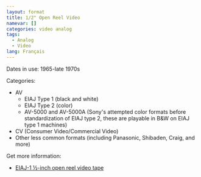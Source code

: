 ```yaml
---
layout: format
title: 1/2" Open Reel Video
namevar: []
categories: video analog
tags:
  - Analog
  - Video
lang: Français
---
```


Dates in use: 1965-late 1970s

Categories:
- AV
  - EIAJ Type 1 (black and white)
  - EIAJ Type 2 (color)
  - AV-5000 and AV-5000A (Sony's attempted color formats before standardization of EIAJ type 2, these are playable in B&W on EIAJ type 1 machines)
- CV (Consumer Video/Commercial Video)
- Other less common formats (including Panasonic, Shibaden, Craig, and more)

Get more information:
- [EIAJ-1 ½-inch open reel video tape](https://obsoletemedia.org/%c2%bd-inch-eiaj-open-reel-video-tape/)
